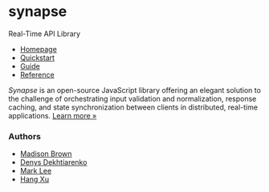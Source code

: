 # synapse

Real-Time API Library

- [Homepage](https://synapsejs.org)
- [Quickstart](https://synapsejs.org/quickstart/installation/)
- [Guide](https://synapsejs.org/guide/overview/)
- [Reference](https://synapsejs.org/reference/modules/synapse/)

_Synapse_ is an open-source JavaScript library offering an elegant solution to the challenge of orchestrating input validation and normalization, response caching, and state synchronization between clients in distributed, real-time applications. [Learn more »](https://synapsejs.org/guide/overview/)

### Authors

- [Madison Brown](https://github.com/madisonbrown)
- [Denys Dekhtiarenko](https://github.com/denskarlet)  
- [Mark Lee](https://github.com/markcmlee)
- [Hang Xu](https://github.com/nplaner)
